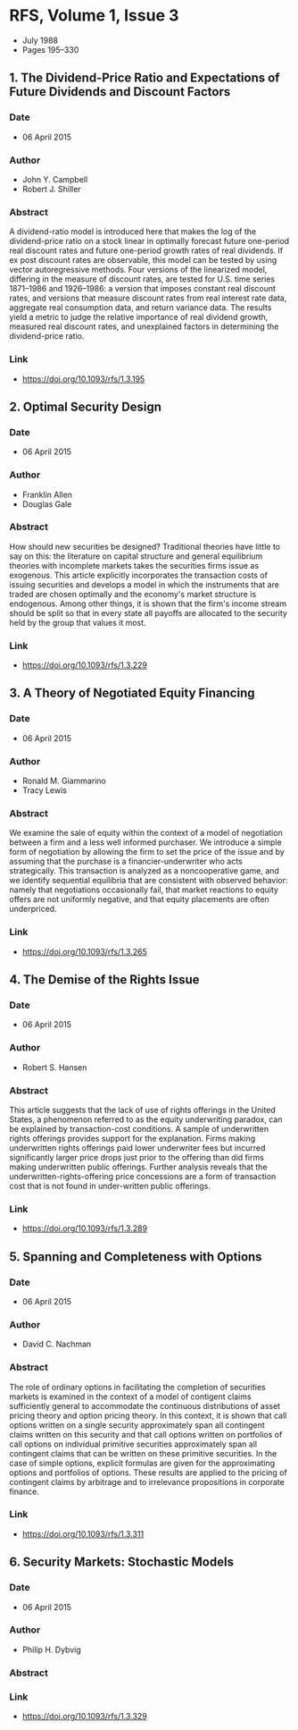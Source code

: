 # RFS, Volume 1, Issue 3
- July 1988
- Pages 195–330

## 1. The Dividend-Price Ratio and Expectations of Future Dividends and Discount Factors
### Date
- 06 April 2015
### Author
- John Y. Campbell
- Robert J. Shiller
### Abstract
A dividend-ratio model is introduced here that makes the log of the dividend-price ratio on a stock linear in optimally forecast future one-period real discount rates and future one-period growth rates of real dividends. If ex post discount rates are observable, this model can be tested by using vector autoregressive methods. Four versions of the linearized model, differing in the measure of discount rates, are tested for U.S. time series 1871–1986 and 1926–1986: a version that imposes constant real discount rates, and versions that measure discount rates from real interest rate data, aggregate real consumption data, and return variance data. The results yield a metric to judge the relative importance of real dividend growth, measured real discount rates, and unexplained factors in determining the dividend-price ratio.
### Link
- https://doi.org/10.1093/rfs/1.3.195

## 2. Optimal Security Design
### Date
- 06 April 2015
### Author
- Franklin Allen
- Douglas Gale
### Abstract
How should new securities be designed? Traditional theories have little to say on this: the literature on capital structure and general equilibrium theories with incomplete markets takes the securities firms issue as exogenous. This article explicitly incorporates the transaction costs of issuing securities and develops a model in which the instruments that are traded are chosen optimally and the economy's market structure is endogenous. Among other things, it is shown that the firm's income stream should be split so that in every state all payoffs are allocated to the security held by the group that values it most.
### Link
- https://doi.org/10.1093/rfs/1.3.229

## 3. A Theory of Negotiated Equity Financing
### Date
- 06 April 2015
### Author
- Ronald M. Giammarino
- Tracy Lewis
### Abstract
We examine the sale of equity within the context of a model of negotiation between a firm and a less well informed purchaser. We introduce a simple form of negotiation by allowing the firm to set the price of the issue and by assuming that the purchase is a financier-underwriter who acts strategically. This transaction is analyzed as a noncooperative game, and we identify sequential equilibria that are consistent with observed behavior: namely that negotiations occasionally fail, that market reactions to equity offers are not uniformly negative, and that equity placements are often underpriced.
### Link
- https://doi.org/10.1093/rfs/1.3.265

## 4. The Demise of the Rights Issue
### Date
- 06 April 2015
### Author
- Robert S. Hansen
### Abstract
This article suggests that the lack of use of rights offerings in the United States, a phenomenon referred to as the equity underwriting paradox, can be explained by transaction-cost conditions. A sample of underwritten rights offerings provides support for the explanation. Firms making underwritten rights offerings paid lower underwriter fees but incurred significantly larger price drops just prior to the offering than did firms making underwritten public offerings. Further analysis reveals that the underwritten-rights-offering price concessions are a form of transaction cost that is not found in under-written public offerings.
### Link
- https://doi.org/10.1093/rfs/1.3.289

## 5. Spanning and Completeness with Options
### Date
- 06 April 2015
### Author
- David C. Nachman
### Abstract
The role of ordinary options in facilitating the completion of securities markets is examined in the context of a model of contigent claims sufficiently general to accommodate the continuous distributions of asset pricing theory and option pricing theory. In this context, it is shown that call options written on a single security approximately span all contingent claims written on this security and that call options written on portfolios of call options on individual primitive securities approximately span all contingent claims that can be written on these primitive securities. In the case of simple options, explicit formulas are given for the approximating options and portfolios of options. These results are applied to the pricing of contingent claims by arbitrage and to irrelevance propositions in corporate finance.
### Link
- https://doi.org/10.1093/rfs/1.3.311

## 6. Security Markets: Stochastic Models
### Date
- 06 April 2015
### Author
- Philip H. Dybvig
### Abstract

### Link
- https://doi.org/10.1093/rfs/1.3.329

